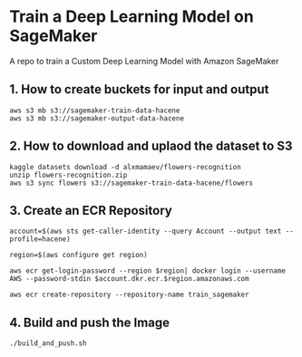 # Train a Deep Learning Model on SageMaker
A repo to train a Custom Deep Learning Model with Amazon SageMaker


## 1. How to create buckets for input and output
    aws s3 mb s3://sagemaker-train-data-hacene
    aws s3 mb s3://sagemaker-output-data-hacene

## 2. How to download and uplaod the dataset to S3
    kaggle datasets download -d alxmamaev/flowers-recognition
    unzip flowers-recognition.zip
    aws s3 sync flowers s3://sagemaker-train-data-hacene/flowers


## 3. Create an ECR Repository

    account=$(aws sts get-caller-identity --query Account --output text --profile=hacene)

    region=$(aws configure get region)
    
    aws ecr get-login-password --region $region| docker login --username AWS --password-stdin $account.dkr.ecr.$region.amazonaws.com

    aws ecr create-repository --repository-name train_sagemaker

## 4. Build and push the Image

    ./build_and_push.sh



